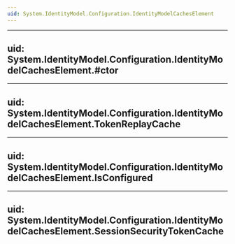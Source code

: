 ```yaml
---
uid: System.IdentityModel.Configuration.IdentityModelCachesElement
---
```


---
uid: System.IdentityModel.Configuration.IdentityModelCachesElement.#ctor
---

---
uid: System.IdentityModel.Configuration.IdentityModelCachesElement.TokenReplayCache
---

---
uid: System.IdentityModel.Configuration.IdentityModelCachesElement.IsConfigured
---

---
uid: System.IdentityModel.Configuration.IdentityModelCachesElement.SessionSecurityTokenCache
---
